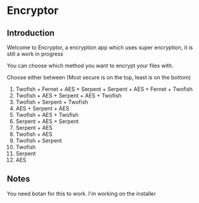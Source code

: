 # Encryptor
## Introduction
Welcome to Encryptor, a encryption app which uses super encryption, it is still a work in progress

You can choose which method you want to encrypt your files with.

Choose either between (Most secure is on the top, least is on the bottom)

1. Twofish + Fernet + AES + Serpent + Serpent + AES + Fernet + Twofish
2. Twofish + AES + Serpent + AES + Twofish
3. Twofish + Serpent + Twofish
4. AES + Serpent + AES
5. Twofish + AES + Twofish
6. Serpent + AES + Serpent
7. Serpent + AES
8. Twofish + AES
9. Twofish + Serpent
10. Twofish
11. Serpent
12. AES

## Notes
You need botan for this to work. I'm working on the installer
